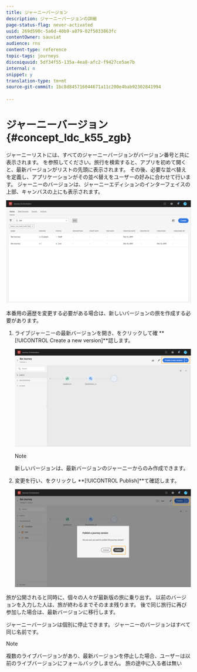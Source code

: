 ```yaml
---
title: ジャーニーバージョン
description: ジャーニーバージョンの詳細
page-status-flag: never-activated
uuid: 269d590c-5a6d-40b9-a879-02f5033863fc
contentOwner: sauviat
audience: rns
content-type: reference
topic-tags: journeys
discoiquuid: 5df34f55-135a-4ea8-afc2-f9427ce5ae7b
internal: n
snippet: y
translation-type: tm+mt
source-git-commit: 1bc8d845716044671a11c200e4bab92302841994

---
```



# ジャーニーバージョン{#concept_ldc_k55_zgb}

ジャーニーリストには、すべてのジャーニーバージョンがバージョン番号と共に表示されます。 [](../building-journeys/using-the-journey-designer.md)を参照してください。旅行を検索すると、アプリを初めて開くと、最新バージョンがリストの先頭に表示されます。 その後、必要な並べ替えを定義し、アプリケーションがその並べ替えをユーザーの好みに合わせて行います。 ジャーニーのバージョンは、ジャーニーエディションのインターフェイスの上部、キャンバスの上にも表示されます。

![](../assets/journeyversions1.png)

本番用の遍歴を変更する必要がある場合は、新しいバージョンの旅を作成する必要があります。

1. ライブジャーニーの最新バージョンを開き、をクリックして確 **[!UICONTROL Create a new version]**認します。

   ![](../assets/journeyversions2.png)

   >[!NOTE]
   >
   >新しいバージョンは、最新バージョンのジャーニーからのみ作成できます。

1. 変更を行い、をクリックし **[!UICONTROL Publish]**て確認します。

   ![](../assets/journeyversions3.png)

旅が公開されると同時に、個々の人々が最新版の旅に乗り出す。 以前のバージョンを入力した人は、旅が終わるまでそのまま残ります。 後で同じ旅行に再び参加した場合は、最新バージョンに移行します。

ジャーニーバージョンは個別に停止できます。 ジャーニーのバージョンはすべて同じ名前です。

>[!NOTE]
>
>複数のライブバージョンがあり、最新バージョンを停止した場合、ユーザーは以前のライブバージョンにフォールバックしません。 旅の途中に入る者は無い
